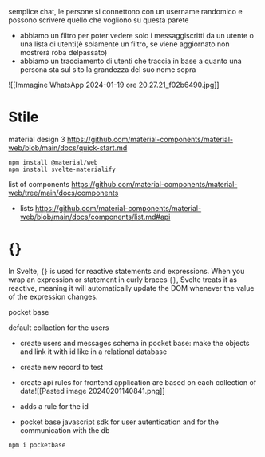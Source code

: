 semplice chat, le persone si connettono con un username randomico e possono scrivere quello che vogliono su questa parete
- abbiamo un filtro per poter vedere solo i messaggiscritti da un utente o una lista di utenti(è solamente un filtro, se viene aggiornato non mostrerà roba delpassato)
- abbiamo un tracciamento di utenti che traccia in base a quanto una persona  sta sul sito la grandezza del suo nome sopra


![[Immagine WhatsApp 2024-01-19 ore 20.27.21_f02b6490.jpg]]


# Stile 
material design 3
https://github.com/material-components/material-web/blob/main/docs/quick-start.md

```shell
npm install @material/web
npm install svelte-materialify
```

list of components https://github.com/material-components/material-web/tree/main/docs/components


- lists  https://github.com/material-components/material-web/blob/main/docs/components/list.md#api


# {}
In Svelte, `{}` is used for reactive statements and expressions. When you wrap an expression or statement in curly braces `{}`, Svelte treats it as reactive, meaning it will automatically update the DOM whenever the value of the expression changes.




pocket base 


default collaction for the users

- create users and messages schema in pocket base: make the objects and link it with id like in a relational database
- create new record to test
- create api rules for frontend application are based on each collection of data![[Pasted image 20240201140841.png]]
- adds a rule for the id 





- pocket base javascript sdk 
		for user autentication and for the communication with the db 
		
```
npm i pocketbase
```
